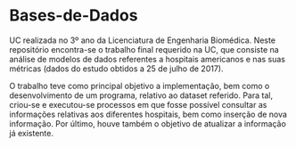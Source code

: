 # Bases-de-Dados

UC realizada no 3º ano da Licenciatura de Engenharia Biomédica.
Neste repositório encontra-se o trabalho final requerido na UC, que consiste na análise de modelos de dados referentes a hospitais americanos e nas suas métricas (dados do estudo obtidos a 25 de julho de 2017).

O trabalho teve como principal objetivo a implementação, bem como o desenvolvimento de um programa, relativo ao dataset referido. Para tal, criou-se e executou-se processos em que fosse possível consultar as informações relativas aos diferentes hospitais, bem como inserção de nova informação. Por último, houve também o objetivo de atualizar a informação já existente. 

